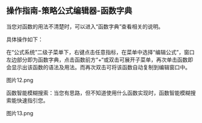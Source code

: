 ## 操作指南-策略公式编辑器-函数字典

当您对函数的用法不清楚时，可以进入“函数字典”查看相关的说明。

具体操作如下：

在“公式系统”二级子菜单下，右键点击任意指标，在菜单中选择“编辑公式”，窗口左边部分即为函数字典，点击函数前方“+“或双击可展开子菜单，再次单击函数即会显示出该函数的语法及用法。而再次双击可将该函数自动复制到编辑窗口中。

图片12.png

函数智能模糊搜索：当您有思路，但不知道使用什么函数实现时，函数智能模糊搜索能快速指引您。

图片13.png